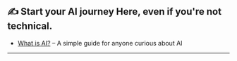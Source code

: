## ✍️ Start your AI journey Here, even if you're not technical.
- [What is AI?](./06_Blog_Drafts/What_is_AI.md) – A simple guide for anyone curious about AI

---
